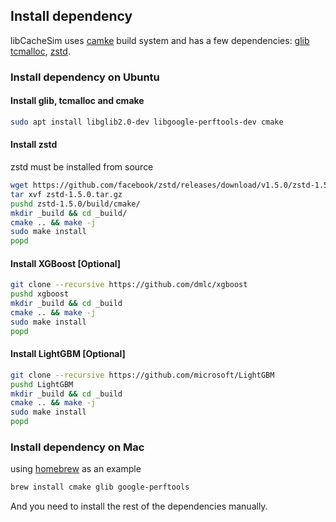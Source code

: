
## Install dependency
libCacheSim uses [camke](https://cmake.org/) build system and has a few dependencies: 
[glib](https://developer.gnome.org/glib/)
[tcmalloc](https://github.com/google/tcmalloc), 
[zstd](https://github.com/facebook/zstd).


### Install dependency on Ubuntu
#### Install glib, tcmalloc and cmake
```bash
sudo apt install libglib2.0-dev libgoogle-perftools-dev cmake
```

#### Install zstd
zstd must be installed from source
```bash
wget https://github.com/facebook/zstd/releases/download/v1.5.0/zstd-1.5.0.tar.gz
tar xvf zstd-1.5.0.tar.gz
pushd zstd-1.5.0/build/cmake/
mkdir _build && cd _build/
cmake .. && make -j
sudo make install
popd
```

#### Install XGBoost [Optional]
```bash
git clone --recursive https://github.com/dmlc/xgboost
pushd xgboost
mkdir _build && cd _build
cmake .. && make -j
sudo make install
popd
```

#### Install LightGBM [Optional]
```bash
git clone --recursive https://github.com/microsoft/LightGBM
pushd LightGBM
mkdir _build && cd _build
cmake .. && make -j
sudo make install
popd
```


### Install dependency on Mac
using [homebrew](https://brew.sh/) as an example
```bash
brew install cmake glib google-perftools
```
And you need to install the rest of the dependencies manually.


